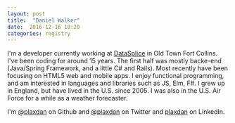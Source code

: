 ```yaml
---
layout: post
title:  "Daniel Walker"
date:  2016-12-16 18:20
categories: registry
---
```


I'm a developer currently working at <a href="http://www.datasplice.com">DataSplice</a> in Old Town Fort Collins. I've been coding for around 15 years. The first half was mostly backe-end (Java/Spring Framework, and a little C# and Rails). Most recently have been focusing on HTML5 web and mobile apps. I enjoy functional programming, and am interested in languages and libraries such as JS, Elm, F#. I grew up in England, but have lived in the U.S. since 2005. I was also in the U.S. Air Force for a while as a weather forecaster.

I'm  <a href="https://github.com/plaxdan">@plaxdan</a> on Github and <a href="https://twitter.com/plaxdan">@plaxdan</a> on Twitter and <a href="https://www.linkedin.com/in/plaxdan">plaxdan</a> on LinkedIn.
